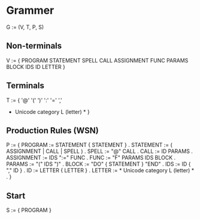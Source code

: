 # Grammer

G := (V, T, P, S)

## Non-terminals

V := {
  PROGRAM
  STATEMENT
  SPELL
  CALL
  ASSIGNMENT
  FUNC
  PARAMS
  BLOCK
  IDS
  ID
  LETTER
}

## Terminals

T := {
  '@'
  '('
  ')'
  ':'
  '='
  ','
  * Unicode category L (letter) *
}

## Production Rules (WSN)

P := {
  PROGRAM    := STATEMENT { STATEMENT } .
  STATEMENT  := ( ASSIGNMENT | CALL | SPELL ) .
  SPELL      := "@" CALL .
  CALL       := ID PARAMS .
  ASSIGNMENT := IDS ":=" FUNC .
  FUNC       := "F" PARAMS IDS BLOCK .
  PARAMS     := "(" IDS ")" .
  BLOCK      := "DO" { STATEMENT } "END" .
  IDS        := ID { "," ID } .
  ID         := LETTER { LETTER } .
  LETTER     := * Unicode category L (letter) * .
}

## Start

S := {
  PROGRAM
}
